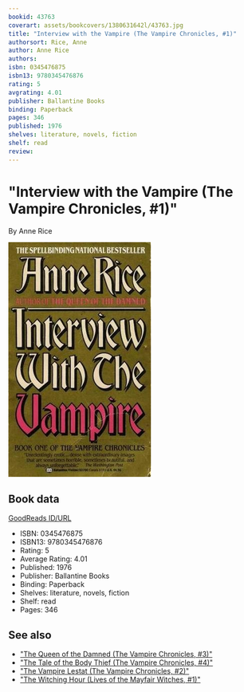 ```yaml
---
bookid: 43763
coverart: assets/bookcovers/1380631642l/43763.jpg
title: "Interview with the Vampire (The Vampire Chronicles, #1)"
authorsort: Rice, Anne
author: Anne Rice
authors: 
isbn: 0345476875
isbn13: 9780345476876
rating: 5
avgrating: 4.01
publisher: Ballantine Books
binding: Paperback
pages: 346
published: 1976
shelves: literature, novels, fiction
shelf: read
review: 
---
```


# "Interview with the Vampire (The Vampire Chronicles, #1)"

By Anne Rice

![](../../assets/bookcovers/1380631642l/43763.jpg)

## Book data

[GoodReads ID/URL](https://www.goodreads.com/book/show/43763)

- ISBN: 0345476875
- ISBN13: 9780345476876
- Rating: 5
- Average Rating: 4.01
- Published: 1976
- Publisher: Ballantine Books
- Binding: Paperback
- Shelves: literature, novels, fiction
- Shelf: read
- Pages: 346


## See also

- ["The Queen of the Damned (The Vampire Chronicles, #3)"](The_Queen_of_the_Damned_The_Vampire_Chronicles__3.md)
- ["The Tale of the Body Thief (The Vampire Chronicles, #4)"](The_Tale_of_the_Body_Thief_The_Vampire_Chronicles__4.md)
- ["The Vampire Lestat (The Vampire Chronicles, #2)"](The_Vampire_Lestat_The_Vampire_Chronicles__2.md)
- ["The Witching Hour (Lives of the Mayfair Witches, #1)"](The_Witching_Hour_Lives_of_the_Mayfair_Witches__1.md)
